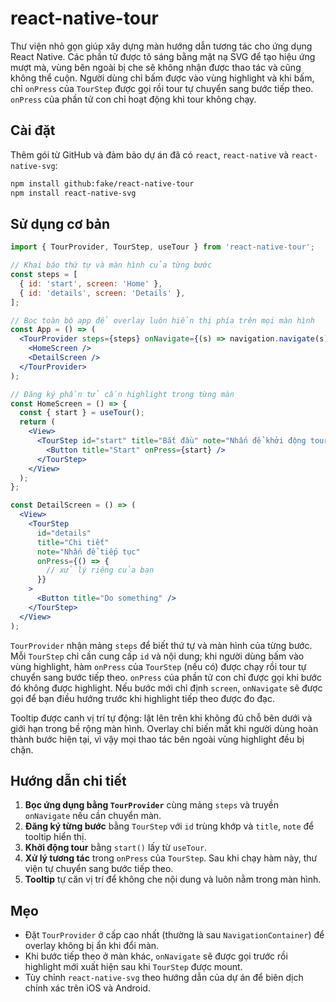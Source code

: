 # react-native-tour

Thư viện nhỏ gọn giúp xây dựng màn hướng dẫn tương tác cho ứng dụng React Native. Các phần tử được tô sáng bằng mặt nạ SVG để tạo hiệu ứng mượt mà, vùng bên ngoài bị che sẽ không nhận được thao tác và cũng không thể cuộn. Người dùng chỉ bấm được vào vùng highlight và khi bấm, chỉ `onPress` của `TourStep` được gọi rồi tour tự chuyển sang bước tiếp theo. `onPress` của phần tử con chỉ hoạt động khi tour không chạy.

## Cài đặt

Thêm gói từ GitHub và đảm bảo dự án đã có `react`, `react-native` và `react-native-svg`:

```bash
npm install github:fake/react-native-tour
npm install react-native-svg
```

## Sử dụng cơ bản

```jsx
import { TourProvider, TourStep, useTour } from 'react-native-tour';

// Khai báo thứ tự và màn hình của từng bước
const steps = [
  { id: 'start', screen: 'Home' },
  { id: 'details', screen: 'Details' },
];

// Bọc toàn bộ app để overlay luôn hiển thị phía trên mọi màn hình
const App = () => (
  <TourProvider steps={steps} onNavigate={(s) => navigation.navigate(s)}>
    <HomeScreen />
    <DetailScreen />
  </TourProvider>
);

// Đăng ký phần tử cần highlight trong từng màn
const HomeScreen = () => {
  const { start } = useTour();
  return (
    <View>
      <TourStep id="start" title="Bắt đầu" note="Nhấn để khởi động tour">
        <Button title="Start" onPress={start} />
      </TourStep>
    </View>
  );
};

const DetailScreen = () => (
  <View>
    <TourStep
      id="details"
      title="Chi tiết"
      note="Nhấn để tiếp tục"
      onPress={() => {
        // xử lý riêng của bạn
      }}
    >
      <Button title="Do something" />
    </TourStep>
  </View>
);
```

`TourProvider` nhận mảng `steps` để biết thứ tự và màn hình của từng bước. Mỗi `TourStep` chỉ cần cung cấp `id` và nội dung; khi người dùng bấm vào vùng highlight, hàm `onPress` của `TourStep` (nếu có) được chạy rồi tour tự chuyển sang bước tiếp theo. `onPress` của phần tử con chỉ được gọi khi bước đó không được highlight. Nếu bước mới chỉ định `screen`, `onNavigate` sẽ được gọi để bạn điều hướng trước khi highlight tiếp theo được đo đạc.

Tooltip được canh vị trí tự động: lật lên trên khi không đủ chỗ bên dưới và giới hạn trong bề rộng màn hình. Overlay chỉ biến mất khi người dùng hoàn thành bước hiện tại, vì vậy mọi thao tác bên ngoài vùng highlight đều bị chặn.

## Hướng dẫn chi tiết

1. **Bọc ứng dụng bằng `TourProvider`** cùng mảng `steps` và truyền `onNavigate` nếu cần chuyển màn.
2. **Đăng ký từng bước** bằng `TourStep` với `id` trùng khớp và `title`, `note` để tooltip hiển thị.
3. **Khởi động tour** bằng `start()` lấy từ `useTour`.
4. **Xử lý tương tác** trong `onPress` của `TourStep`. Sau khi chạy hàm này, thư viện tự chuyển sang bước tiếp theo.
5. **Tooltip** tự căn vị trí để không che nội dung và luôn nằm trong màn hình.

## Mẹo

- Đặt `TourProvider` ở cấp cao nhất (thường là sau `NavigationContainer`) để overlay không bị ẩn khi đổi màn.
- Khi bước tiếp theo ở màn khác, `onNavigate` sẽ được gọi trước rồi highlight mới xuất hiện sau khi `TourStep` được mount.
- Tùy chỉnh `react-native-svg` theo hướng dẫn của dự án để biên dịch chính xác trên iOS và Android.

